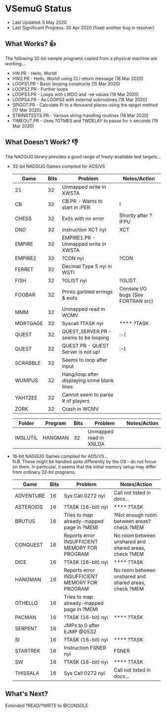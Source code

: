 # VSemuG Status
* Last Updated: 5 May 2020
* Last Significant Progress: 30 Apr 2020 (fixed another bug in resolver)
  
## What Works? :+1:
The following 32-bit sample programs copied from a physical machine are working...
* HW.PR - Hello, World!
* HW2.PR - Hello, World! using CLI return message (18 Mar 2020)
* LOOPS1.PR - Basic looping constructs (15 Mar 2020)
* LOOPS2.PR - Further loops 
* LOOPS3.PR - Loops with LWDO and -ve values (18 Mar 2020)
* LOOPS4.PR - As LOOPS3 with external subroutines (18 Mar 2020)
* SPIGOT.PR - Calculate Pi to a thousand places using the spigot method (17 Mar 2020)
* STRINGTESTS.PR - Various string-handling routines (18 Mar 2020)
* TIMEOUT.PR - Uses ?GTMES and ?WDELAY to pause for n seconds (19 Mar 2020)

## What Doesn't Work? :-1:

The NADGUG library provides a good range of freely-available test targets...
  
* 32-bit NADGUG Games compiled for AOS/VS

  |    Game   | Bits |  Problem  |   Notes/Action   |
  |-----------|------|-----------|------------------|
  | 21        | 32 | Unmapped write in XWSTA                       | |
  | CB        | 32 | CB.PR - Wants to start in :PER                | ! |
  | CHESS     | 32 | Exits with no error                           | Shortly after ?IFPU |
  | DND       | 32 | Instruction XCT nyi                           | XCT |
  | EMPIRE    | 32 | EMPIRE1.PR - Unmapped write in XWSTA          | |
  | EMPIRE2   | 32 | ?CON nyi                                      | ?CON |
  | FERRET    | 32 | Decimal Type 5 nyi in WSTI                    | |
  | FISH      | 32 | ?GLIST nyi                                    | ?GLIST |
  | FOOBAR    | 32 | Prints garbled errmgs & exits                 | Console I/O bugs (See FORTRAN src) |
  | MMM       | 32 | Unmapped read in WCMV                         | |
  | MORTGAGE  | 32 | Syscall ?TASK nyi                             | **** ?TASK |
  | QUEST     | 32 | QUEST_SERVER.PR - seems to be looping         | :-( |
  | QUEST     | 32 | QUEST.PR - QUEST Server is not up!            | :-)  |
  | SCRABBLE  | 32 | Seems to loop after input                     | |
  | WUMPUS    | 32 | Hang/loop after displaying some blank lines   |  |
  | YAHTZEE   | 32 | Cannot seem to parse # of players             |  |
  | ZORK      | 32 | Crash in WCMV                                 |  |

  |  Folder  |  Program  | Bits |         Problem         |  Notes/Action  |
  |----------|-----------|------|-------------------------|----------------|
  | IMSLUTIL | HANGMAN   |  32  | Unmapped read in XNLDA  |  |
  

* 16-bit NADGUG Games compiled for AOS/VS...  
  N.B. These might be handled quite differently by the OS - do not focus on them.  In particular, it seems
  that the initial memory setup may differ from ordinary 32-bit programs.

  |    Game   |  Bits  |  Problem  |   Notes/Action   |
  |-----------|--------|-----------|------------------|
  | ADVENTURE | 16 | Sys Call 0272 nyi                             | Call not listed in docs... |
  | ASTEROIDS | 16 | ?TASK (16-bit) nyi                            | **** ?TASK |
  | BRUTUS    | 16 | Tries to map already-mapped page in ?MEMI     | ?Not enough room between areas? check ?MEM | 
  | CONQUEST  | 16 | Reports error INSUFFICIENT MEMORY FOR PROGRAM | No room between unshared and shared areas, check ?MEM |
  | DICE      | 16 | ?TASK (16-bit) nyi                            | **** ?TASK |
  | HANGMAN   | 16 | Reports error INSUFFICIENT MEMORY FOR PROGRAM | No room between unshared and shared areas, check ?MEM |
  | OTHELLO   | 16 | Tries to map already-mapped page in ?MEMI     | |
  | PACMAN    | 16 | ?TASK (16-bit) nyi                            | **** ?TASK |
  | SERPENT   | 16 | JMPs to 0 after EJMP @0532                    |  |
  | SI        | 16 | ?TASK (16-bit) nyi                            | **** ?TASK |
  | STARTREK  | 16 | Instruction FSNER nyi                         | FSNER |
  | SW        | 16 | ?TASK (16-bit) nyi                            | **** ?TASK |
  | THISSALA  | 16 | Sys Call 0272 nyi                             | Call not listed in docs... |
 

## What's Next?

Extended ?READ/?WRITE to @CONSOLE
